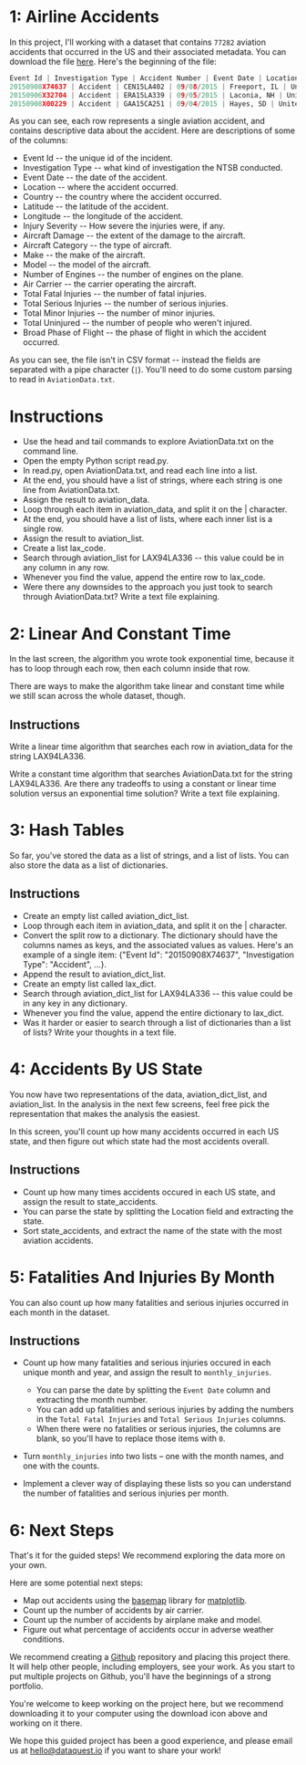 # 1: Airline Accidents

In this project, I'll working with a dataset that contains `77282` aviation accidents that occurred in the US and their associated metadata. You can download the file [here]. Here's the beginning of the file:

```python
Event Id | Investigation Type | Accident Number | Event Date | Location | Country | Latitude | Longitude | Airport Code | Airport Name | Injury Severity | Aircraft Damage | Aircraft Category | Registration Number | Make | Model | Amateur Built | Number of Engines | Engine Type | FAR Description | Schedule | Purpose of Flight | Air Carrier | Total Fatal Injuries | Total Serious Injuries | Total Minor Injuries | Total Uninjured | Weather Condition | Broad Phase of Flight | Report Status | Publication Date |
20150908X74637 | Accident | CEN15LA402 | 09/08/2015 | Freeport, IL | United States | 42.246111 | -89.581945 | KFEP | albertus Airport | Non-Fatal | Substantial | Unknown | N24TL | CLARKE REGINALD W | DRAGONFLY MK |  |  |  | Part 91: General Aviation |  | Personal |  |  | 1 |  |  | VMC | TAKEOFF | Preliminary | 09/09/2015 |
20150906X32704 | Accident | ERA15LA339 | 09/05/2015 | Laconia, NH | United States | 43.606389 | -71.452778 | LCI | Laconia Municipal Airport | Fatal(1) | Substantial | Weight-Shift | N2264X | EVOLUTION AIRCRAFT INC | REVO | No | 1 | Reciprocating | Part 91: General Aviation |  | Personal |  | 1 |  |  |  | VMC | MANEUVERING | Preliminary | 09/10/2015 |
20150908X00229 | Accident | GAA15CA251 | 09/04/2015 | Hayes, SD | United States |  |  |  |  |  |  |  | N321DA | AIR TRACTOR INC | AT 402A |  |  |  |  |  |  |  |  |  |  |  |  |  | Preliminary |  |
```

As you can see, each row represents a single aviation accident, and contains descriptive data about the accident. Here are descriptions of some of the columns:

- Event Id -- the unique id of the incident.
- Investigation Type -- what kind of investigation the NTSB conducted.
- Event Date -- the date of the accident.
- Location -- where the accident occurred.
- Country -- the country where the accident occurred.
- Latitude -- the latitude of the accident.
- Longitude -- the longitude of the accident.
- Injury Severity -- How severe the injuries were, if any.
- Aircraft Damage -- the extent of the damage to the aircraft.
- Aircraft Category -- the type of aircraft.
- Make -- the make of the aircraft.
- Model -- the model of the aircraft.
- Number of Engines -- the number of engines on the plane.
- Air Carrier -- the carrier operating the aircraft.
- Total Fatal Injuries -- the number of fatal injuries.
- Total Serious Injuries -- the number of serious injuries.
- Total Minor Injuries -- the number of minor injuries.
- Total Uninjured -- the number of people who weren't injured.
- Broad Phase of Flight -- the phase of flight in which the accident occurred.

As you can see, the file isn't in CSV format -- instead the fields are separated with a pipe character (`|`). You'll need to do some custom parsing to read in `AviationData.txt`.

# Instructions

- Use the head and tail commands to explore AviationData.txt on the command line.
- Open the empty Python script read.py.
- In read.py, open AviationData.txt, and read each line into a list.
- At the end, you should have a list of strings, where each string is one line from AviationData.txt.
- Assign the result to aviation_data.
- Loop through each item in aviation_data, and split it on the | character.
- At the end, you should have a list of lists, where each inner list is a single row.
- Assign the result to aviation_list.
- Create a list lax_code.
- Search through aviation_list for LAX94LA336 -- this value could be in any column in any row.
- Whenever you find the value, append the entire row to lax_code.
- Were there any downsides to the approach you just took to search through AviationData.txt? Write a text file explaining.

# 2: Linear And Constant Time

In the last screen, the algorithm you wrote took exponential time, because it has to loop through each row, then each column inside that row.

There are ways to make the algorithm take linear and constant time while we still scan across the whole dataset, though.

## Instructions

Write a linear time algorithm that searches each row in aviation_data for the string LAX94LA336.

Write a constant time algorithm that searches AviationData.txt for the string LAX94LA336\. Are there any tradeoffs to using a constant or linear time solution versus an exponential time solution? Write a text file explaining.

# 3: Hash Tables

So far, you've stored the data as a list of strings, and a list of lists. You can also store the data as a list of dictionaries.

## Instructions

- Create an empty list called aviation_dict_list.
- Loop through each item in aviation_data, and split it on the | character.
- Convert the split row to a dictionary. The dictionary should have the columns names as keys, and the associated values as values. Here's an example of a single item: {"Event Id": "20150908X74637", "Investigation Type": "Accident", ...}.
- Append the result to aviation_dict_list.
- Create an empty list called lax_dict.
- Search through aviation_dict_list for LAX94LA336 -- this value could be in any key in any dictionary.
- Whenever you find the value, append the entire dictionary to lax_dict.
- Was it harder or easier to search through a list of dictionaries than a list of lists? Write your thoughts in a text file.

# 4: Accidents By US State

You now have two representations of the data, aviation_dict_list, and aviation_list. In the analysis in the next few screens, feel free pick the representation that makes the analysis the easiest.

In this screen, you'll count up how many accidents occurred in each US state, and then figure out which state had the most accidents overall.

## Instructions

- Count up how many times accidents occured in each US state, and assign the result to state_accidents.
- You can parse the state by splitting the Location field and extracting the state.
- Sort state_accidents, and extract the name of the state with the most aviation accidents.

# 5: Fatalities And Injuries By Month

You can also count up how many fatalities and serious injuries occurred in each month in the dataset.

## Instructions

- Count up how many fatalities and serious injuries occured in each unique month and year, and assign the result to `monthly_injuries`.

  - You can parse the date by splitting the `Event Date` column and extracting the month number.
  - You can add up fatalities and serious injuries by adding the numbers in the `Total Fatal Injuries` and `Total Serious Injuries` columns.
  - When there were no fatalities or serious injuries, the columns are blank, so you'll have to replace those items with `0`.

- Turn `monthly_injuries` into two lists – one with the month names, and one with the counts.

- Implement a clever way of displaying these lists so you can understand the number of fatalities and serious injuries per month.

# 6: Next Steps

That's it for the guided steps! We recommend exploring the data more on your own.

Here are some potential next steps:

- Map out accidents using the [basemap] library for [matplotlib].
- Count up the number of accidents by air carrier.
- Count up the number of accidents by airplane make and model.
- Figure out what percentage of accidents occur in adverse weather conditions.

We recommend creating a [Github] repository and placing this project there. It will help other people, including employers, see your work. As you start to put multiple projects on Github, you'll have the beginnings of a strong portfolio.

You're welcome to keep working on the project here, but we recommend downloading it to your computer using the download icon above and working on it there.

We hope this guided project has been a good experience, and please email us at hello@dataquest.io if you want to share your work!

[basemap]: http://matplotlib.org/basemap/
[github]: https://github.com
[here]: http://catalog.data.gov/dataset/aviation-data-and-documentation-from-the-ntsb-accident-database-system-05748/resource/4b1e95fe-91a7-4112-85fa-424d2672a906
[matplotlib]: http://matplotlib.org/
[ntsb]: http://www.ntsb.gov/Pages/default.aspx
